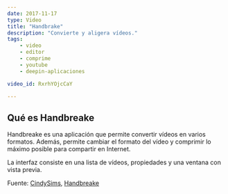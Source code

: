```yaml
---
date: 2017-11-17
type: Video
title: "Handbrake"
description: "Convierte y aligera vídeos."
tags:
    - video
    - editor
    - comprime
    - youtube
    - deepin-aplicaciones

video_id: RxrhYOjcCaY

---
```

<!--more-->

## Qué es Handbreake

Handbreake es una aplicación que permite convertir vídeos en varios formatos. Además, permite cambiar el formato del vídeo y comprimir lo máximo posible para compartir en Internet.

La interfaz consiste en una lista de vídeos, propiedades y una ventana con vista previa.

Fuente: [CindySims](https://www.youtube.com/channel/UCnJOvGWpZGw_sxrVx4Z2Gdw), [Handbreake](https://handbrake.fr/)
